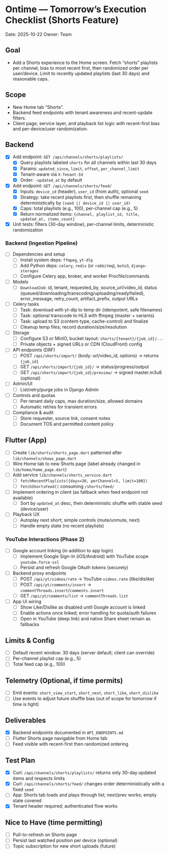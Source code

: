 # Ontime — Tomorrow’s Execution Checklist (Shorts Feature)

Date: 2025-10-22
Owner: Team

## Goal
- Add a Shorts experience to the Home screen. Fetch “shorts” playlists per channel, bias to most recent first, then randomized order per user/device. Limit to recently updated playlists (last 30 days) and reasonable caps.

## Scope
- New Home tab “Shorts”.
- Backend feed endpoints with tenant awareness and recent-update filters.
- Client page, service layer, and playback list logic with recent-first bias and per-device/user randomization.

## Backend
- [x] Add endpoint: `GET /api/channels/shorts/playlists/`
  - [x] Query playlists labeled `shorts` for all channels within last 30 days
  - [x] Params: `updated_since`, `limit`, `offset`, `per_channel_limit`
  - [x] Tenant-aware via `X-Tenant-Id`
  - [x] Order: `-updated_at` by default
- [x] Add endpoint: `GET /api/channels/shorts/feed/`
  - [x] Inputs: `device_id` (header), `user_id` (from auth), optional `seed`
  - [x] Strategy: take recent playlists first, then shuffle remaining deterministically by `(seed || device_id || user_id)`
  - [x] Caps: total playlists (e.g., 100), per-channel cap (e.g., 5)
  - [x] Return normalized items: `{channel, playlist_id, title, updated_at, items_count}`
- [x] Unit tests: filters (30-day window), per-channel limits, deterministic randomization

### Backend (Ingestion Pipeline)
- [ ] Dependencies and setup
  - [ ] Install system deps: `ffmpeg`, `yt-dlp`
  - [ ] Add Python deps: `celery`, `redis` (or `rabbitmq`), `boto3`, `django-storages`
  - [ ] Configure Celery app, broker, and worker Procfile/commands
- [ ] Models
  - [ ] `DownloadJob`: id, tenant, requested_by, source_url/video_id, status (queued/downloading/transcoding/uploading/ready/failed), error_message, retry_count, artifact_prefix, output URLs
- [ ] Celery tasks
  - [ ] Task: download with yt-dlp to temp dir (idempotent, safe filenames)
  - [ ] Task: optional transcode to HLS with ffmpeg (master + variants)
  - [ ] Task: upload to S3 (content-type, cache-control) and finalize
  - [ ] Cleanup temp files; record duration/size/resolution
- [ ] Storage
  - [ ] Configure S3 or MinIO, bucket layout: `shorts/{tenant}/{job_id}/...`
  - [ ] Private objects + signed URLs or CDN (CloudFront) config
- [ ] API endpoints (DRF)
  - [ ] POST `/api/shorts/import/` (body: url/video_id, options) → returns `{job_id}`
  - [ ] GET `/api/shorts/import/{job_id}/` → status/progress/output
  - [ ] GET `/api/shorts/import/{job_id}/preview/` → signed master.m3u8 (optional)
- [ ] Admin/UI
  - [ ] List/retry/purge jobs in Django Admin
- [ ] Controls and quotas
  - [ ] Per-tenant daily caps, max duration/size, allowed domains
  - [ ] Automatic retries for transient errors
- [ ] Compliance & audit
  - [ ] Store requester, source link, consent notes
  - [ ] Document TOS and permitted content policy

## Flutter (App)
- [ ] Create `lib/shorts/shorts_page.dart` patterned after `lib/channels/shows_page.dart`
- [ ] Wire Home tab to new Shorts page (label already changed in `lib/home/home_page.dart`)
- [ ] Add service `lib/channels/shorts_service.dart`
  - [ ] `fetchRecentPlaylists({days=30, perChannel=5, limit=100})`
  - [ ] `fetchShortsFeed()` consuming `/shorts/feed/`
- [ ] Implement ordering in client (as fallback when feed endpoint not available)
  - [ ] Sort by `updated_at` desc, then deterministic shuffle with stable seed (device/user)
- [ ] Playback UX
  - [ ] Autoplay next short; simple controls (mute/unmute, next)
  - [ ] Handle empty state (no recent playlists)

### YouTube Interactions (Phase 2)
- [ ] Google account linking (in addition to app login)
  - [ ] Implement Google Sign-In (iOS/Android) with YouTube scope `youtube.force-ssl`
  - [ ] Persist and refresh Google OAuth tokens (securely)
- [ ] Backend proxy endpoints
  - [ ] POST `/api/yt/videos/rate` -> YouTube `videos.rate` (like/dislike)
  - [ ] POST `/api/yt/comments/insert` -> `commentThreads.insert`/`comments.insert`
  - [ ] GET `/api/yt/comments/list` -> `commentThreads.list`
- [ ] App UI wiring
  - [ ] Show Like/Dislike as disabled until Google account is linked
  - [ ] Enable actions once linked; error handling for quota/auth failures
  - [ ] Open in YouTube (deep link) and native Share sheet remain as fallbacks

## Limits & Config
- [ ] Default recent window: 30 days (server default; client can override)
- [ ] Per-channel playlist cap (e.g., 5)
- [ ] Total feed cap (e.g., 100)

## Telemetry (Optional, if time permits)
- [ ] Emit events: `short_view_start`, `short_next`, `short_like`, `short_dislike`
- [ ] Use events to adjust future shuffle bias (out of scope for tomorrow if time is tight)

## Deliverables
- [x] Backend endpoints documented in `API_ENDPOINTS.md`
- [ ] Flutter Shorts page navigable from Home tab
- [ ] Feed visible with recent-first then randomized ordering

## Test Plan
- [x] Curl: `/api/channels/shorts/playlists/` returns only 30-day updated items and respects limits
- [x] Curl: `/api/channels/shorts/feed/` changes order deterministically with a fixed `seed`
- [ ] App: Shorts tab loads and plays through list; next/prev works; empty state covered
- [x] Tenant header required; authenticated flow works

## Nice to Have (time permitting)
- [ ] Pull-to-refresh on Shorts page
- [ ] Persist last watched position per device (optional)
- [ ] Topic subscription for new short uploads (future)
